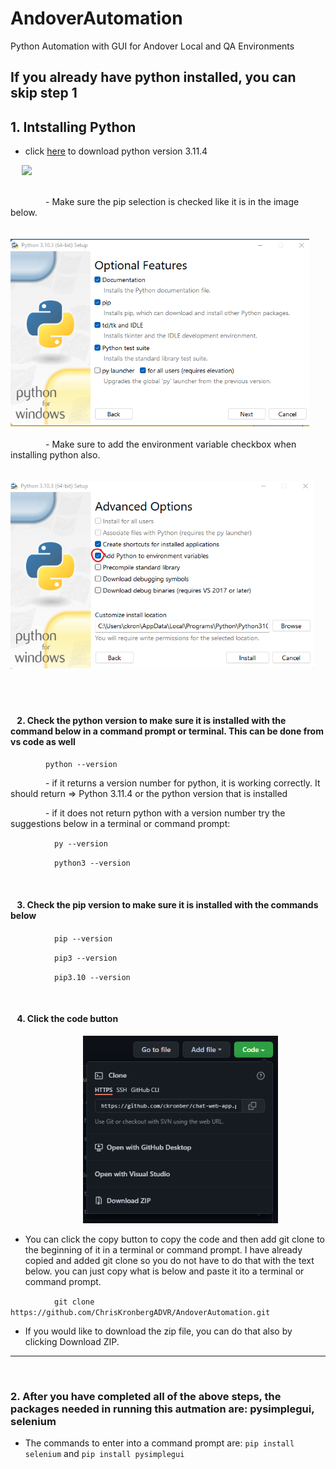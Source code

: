# AndoverAutomation
Python Automation with GUI for Andover Local and QA Environments

If you already have python installed, you can skip step 1
---

## 1. Intstalling Python
- click  [here](https://www.python.org/ftp/python/3.11.4/python-3.11.4-amd64.exe) to download python version 3.11.4


&emsp; <a href="https://www.python.org/downloads/"><img src = "https://www.python.org/static/img/python-logo.png" height="50rem"></a>
<br>
<br>

&emsp;&emsp;&emsp;&emsp;- Make sure the pip selection is checked like it is  in the image below.
<br>
<br>
&emsp;&emsp;&emsp;&emsp;&emsp;&emsp;&emsp;&emsp; <img src = "docImages\first.png" height="300rem">
<br>
<br>
&emsp;&emsp;&emsp;&emsp;- Make sure to add the environment variable checkbox when installing python also.
<br>
<br>
&emsp;&emsp;&emsp;&emsp;&emsp;&emsp;&emsp;&emsp; <img src = "docImages\secondPic.png" height="300rem">
<br>
<br>
<br>
<br>

<h4>&ensp; 2. Check the python version to make sure it is installed with the command below in a command prompt or terminal. This can be done from vs code as well</h4>

&emsp;&emsp;&emsp;&emsp;```python --version```

&emsp;&emsp;&emsp;&emsp;- if it returns a version number for python, it is working correctly. It should return =>  Python 3.11.4 or the python version that is installed

&emsp;&emsp;&emsp;&emsp;- if it does not return python with a version number try the suggestions below in a terminal or command prompt: 

&emsp;&emsp;&emsp;&emsp;&emsp;```py --version```

&emsp;&emsp;&emsp;&emsp;&emsp;```python3 --version```

<br>
<h4>&ensp; 3. Check the pip version to make sure it is installed with the commands below</h4>

&emsp;&emsp;&emsp;&emsp;&emsp;```pip --version```

&emsp;&emsp;&emsp;&emsp;&emsp;```pip3 --version```

&emsp;&emsp;&emsp;&emsp;&emsp;```pip3.10 --version``` 

<br>
<h4>&ensp; 4. Click the code button</h4>

&emsp;&emsp;&emsp;&emsp;&emsp;&emsp;&emsp;&emsp; <img src = "docImages\codeButton.png" height="300rem">

- You can click the copy button to copy the code and then add git clone to the beginning of it in a terminal or command prompt. I have already copied and added git clone so you do not have to do that with the text below. you can just copy what is below and paste it  ito a terminal or command prompt.

&emsp;&emsp;&emsp;&emsp;&emsp;```git clone https://github.com/ChrisKronbergADVR/AndoverAutomation.git```


- If you would like to download the zip file, you can do that also by clicking Download ZIP.
<hr>
<br>

### 2. After you have completed all of the above steps, the packages needed in running this autmation are: pysimplegui, selenium

- The commands to enter into a command prompt are: ```pip install selenium``` and ```pip install pysimplegui```